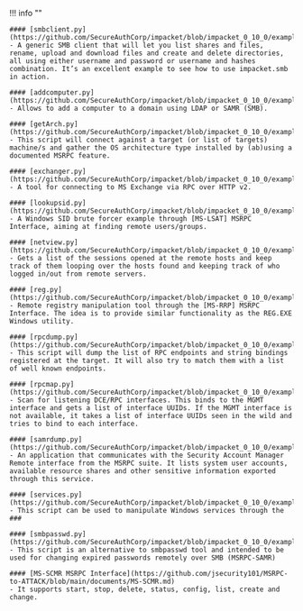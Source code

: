 !!! info ""

    #### [smbclient.py](https://github.com/SecureAuthCorp/impacket/blob/impacket_0_10_0/examples/smbclient.py) 
    - A generic SMB client that will let you list shares and files, rename, upload and download files and create and delete directories, all using either username and password or username and hashes combination. It’s an excellent example to see how to use impacket.smb in action.

    #### [addcomputer.py](https://github.com/SecureAuthCorp/impacket/blob/impacket_0_10_0/examples/addcomputer.py)
    - Allows to add a computer to a domain using LDAP or SAMR (SMB).

    #### [getArch.py](https://github.com/SecureAuthCorp/impacket/blob/impacket_0_10_0/examples/getArch.py) 
    - This script will connect against a target (or list of targets) machine/s and gather the OS architecture type installed by (ab)using a documented MSRPC feature.

    #### [exchanger.py](https://github.com/SecureAuthCorp/impacket/blob/impacket_0_10_0/examples/exchanger.py)
    - A tool for connecting to MS Exchange via RPC over HTTP v2.

    #### [lookupsid.py](https://github.com/SecureAuthCorp/impacket/blob/impacket_0_10_0/examples/lookupsid.py) 
    - A Windows SID brute forcer example through [MS-LSAT] MSRPC Interface, aiming at finding remote users/groups.

    #### [netview.py](https://github.com/SecureAuthCorp/impacket/blob/impacket_0_10_0/examples/netview.py) 
    - Gets a list of the sessions opened at the remote hosts and keep track of them looping over the hosts found and keeping track of who logged in/out from remote servers.

    #### [reg.py](https://github.com/SecureAuthCorp/impacket/blob/impacket_0_10_0/examples/reg.py) 
    - Remote registry manipulation tool through the [MS-RRP] MSRPC Interface. The idea is to provide similar functionality as the REG.EXE Windows utility.

    #### [rpcdump.py](https://github.com/SecureAuthCorp/impacket/blob/impacket_0_10_0/examples/rpcdump.py) 
    - This script will dump the list of RPC endpoints and string bindings registered at the target. It will also try to match them with a list of well known endpoints.

    #### [rpcmap.py](https://github.com/SecureAuthCorp/impacket/blob/impacket_0_10_0/examples/rpcmap.py)
    - Scan for listening DCE/RPC interfaces. This binds to the MGMT interface and gets a list of interface UUIDs. If the MGMT interface is not available, it takes a list of interface UUIDs seen in the wild and tries to bind to each interface.

    #### [samrdump.py](https://github.com/SecureAuthCorp/impacket/blob/impacket_0_10_0/examples/samrdump.py) 
    - An application that communicates with the Security Account Manager Remote interface from the MSRPC suite. It lists system user accounts, available resource shares and other sensitive information exported through this service.

    #### [services.py](https://github.com/SecureAuthCorp/impacket/blob/impacket_0_10_0/examples/services.py) 
    - This script can be used to manipulate Windows services through the ### 

    #### [smbpasswd.py](https://github.com/SecureAuthCorp/impacket/blob/impacket_0_10_0/examples/smbpasswd.py)
    - This script is an alternative to smbpasswd tool and intended to be used for changing expired passwords remotely over SMB (MSRPC-SAMR)

    #### [MS-SCMR MSRPC Interface](https://github.com/jsecurity101/MSRPC-to-ATTACK/blob/main/documents/MS-SCMR.md)
    - It supports start, stop, delete, status, config, list, create and change.
